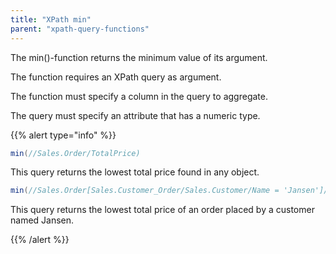 ```yaml
---
title: "XPath min"
parent: "xpath-query-functions"
---
```


The min()-function returns the minimum value of its argument.

The function requires an XPath query as argument.

The function must specify a column in the query to aggregate.

The query must specify an attribute that has a numeric type.

{{% alert type="info" %}}

```java
min(//Sales.Order/TotalPrice)
```

This query returns the lowest total price found in any object.

```java
min(//Sales.Order[Sales.Customer_Order/Sales.Customer/Name = 'Jansen']/TotalPrice)
```

This query returns the lowest total price of an order placed by a customer named Jansen.

{{% /alert %}}
